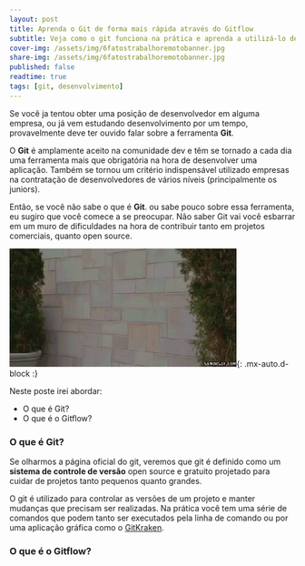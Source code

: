 ```yaml
---
layout: post
title: Aprenda o Git de forma mais rápida através do Gitflow
subtitle: Veja como o git funciona na prática e aprenda a utilizá-lo de maneira eficaz
cover-img: /assets/img/6fatostrabalhoremotobanner.jpg
share-img: /assets/img/6fatostrabalhoremotobanner.jpg
published: false
readtime: true
tags: [git, desenvolvimento]
---
```


Se você ja tentou obter uma posição de desenvolvedor em alguma empresa, ou já vem estudando desenvolvimento por um tempo, provavelmente deve ter ouvido falar sobre a ferramenta **Git**.

O **Git** é amplamente aceito na comunidade dev e têm se tornado a cada dia uma ferramenta mais que obrigatória na hora de desenvolver uma aplicação. Também se tornou um critério indispensável utilizado empresas na contratação de desenvolvedores de vários níveis (principalmente os juniors).

Então, se você não sabe o que é **Git**. ou sabe pouco sobre essa ferramenta, eu sugiro que você comece a se preocupar. Não saber Git vai você esbarrar em um muro de dificuldades na hora de contribuir tanto em projetos comerciais, quanto open source.

![oops](/assets/img/vettel-in.gif){: .mx-auto.d-block :}


Neste poste irei abordar:
- O que é Git?
- O que é o Gitflow?

### O que é Git?
Se olharmos a página oficial do git, veremos que git é definido como um **sistema de controle de versão** open source e gratuito projetado para cuidar de projetos tanto pequenos quanto grandes.

O git é utilizado para controlar as versões de um projeto e manter mudanças que precisam ser realizadas. Na prática você tem uma série de comandos que podem tanto ser executados pela linha de comando ou por uma aplicação gráfica como o [GitKraken](https://www.gitkraken.com/).

### O que é o Gitflow?

